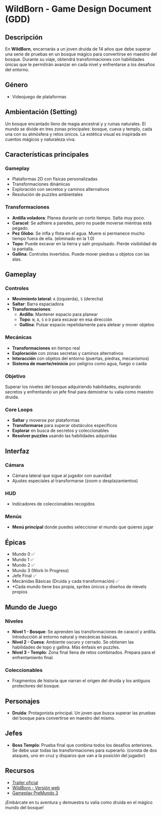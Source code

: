 # WildBorn - Game Design Document (GDD)

## Descripción
En **WildBorn**, encarnarás a un joven druida de 14 años que debe superar una serie de pruebas en un bosque mágico para convertirse en maestro del bosque. Durante su viaje, obtendrá transformaciones con habilidades únicas que le permitirán avanzar en cada nivel y enfrentarse a los desafíos del entorno.

## Género
- Videojuego de plataformas

## Ambientación (Setting)
Un bosque encantado lleno de magia ancestral y y ruinas naturales. El mundo se divide en tres zonas principales: bosque, cueva y templo, cada una con su atmósfera y retos únicos. La estética visual es inspirada en cuentos mágicos y naturaleza viva.

## Características principales

### Gameplay
- Plataformas 2D con físicas personalizadas
- Transformaciones dinámicas
- Exploración con secretos y caminos alternativos
- Resolución de puzzles ambientales

### Transformaciones
- **Ardilla voladora**: Planea durante un corto tiempo. Salta muy poco.
- **Caracol**: Se adhiere a paredes, pero no puede moverse mientras está pegado.
- **Pez Globo**: Se infla y flota en el agua. Muere si permanece mucho tiempo fuera de ella. (eliminado en la 1.0)
- **Topo**: Puede excavar en la tierra y salir propulsado. Pierde visibilidad de la pantalla.
- **Gallina**: Controles invertidos. Puede mover piedras u objetos con las alas.

## Gameplay

### Controles
- **Movimiento lateral**: `A` (izquierda), `S` (derecha)
- **Saltar**: Barra espaciadora
- **Transformaciones**:
  - **Ardilla**: Mantener espacio para planear
  - **Topo**: `W`, `A`, `S` o `D` para excavar en esa dirección
  - **Gallina**: Pulsar espacio repetidamente para aletear y mover objetos

### Mecánicas
- **Transformaciones** en tiempo real
- **Exploración** con zonas secretas y caminos alternativos
- **Interacción** con objetos del entorno (puertas, piedras, mecanismos)
- **Sistema de muerte/reinicio** por peligros como agua, fuego o caída

### Objetivo
Superar los niveles del bosque adquiriendo habilidades, explorando secretos y enfrentando un jefe final para demostrar tu valía como maestro druida.

### Core Loops
- **Saltar** y moverse por plataformas
- **Transformarse** para superar obstáculos específicos
- **Explorar** en busca de secretos y coleccionables
- **Resolver puzzles** usando las habilidades adquiridas

## Interfaz

### Cámara
- Cámara lateral que sigue al jugador con suavidad
- Ajustes especiales al transformarse (zoom o desplazamientos)

### HUD
- Indicadores de coleccionables recogidos

### Menús
- **Menú principal** donde puedes seleccionar el mundo que quieres jugar

## Épicas
- Mundo 0 ✅
- Mundo 1 ✅
- Mundo 2 ✅
- Mundo 3 (Work In Progress)
- Jefe Final ✅
- Mecánidas Básicas (Druida y cada transformación) ✅
- *Cada mundo tiene bso propia, sprites únicos y diseños de nievels propios

## Mundo de Juego

### Niveles
- **Nivel 1 - Bosque**: Se aprenden las transformaciones de caracol y ardilla. Introducción al entorno natural y mecánicas básicas.
- **Nivel 2 - Cueva**: Ambiente oscuro y cerrado. Se obtienen las habilidades de topo y gallina. Más énfasis en puzzles.
- **Nivel 3 - Templo**: Zona final llena de retos combinados. Prepara para el enfrentamiento final.

### Coleccionables
- Fragmentos de historia que narran el origen del druida y los antiguos protectores del bosque.

## Personajes
- **Druida**: Protagonista principal. Un joven que busca superar las pruebas del bosque para convertirse en maestro del mismo.

## Jefes
- **Boss Templo**: Prueba final que combina todos los desafíos anteriores. Se debe usar todas las transformaciones para superarlo. (consta de dos ataques, uno en cruz y disparos que van a la posición del jugador)

## Recursos

- [Trailer oficial](https://youtu.be/eN2waxP5t7Q)
- [WildBorn - Versión web](https://pedroamp22.github.io/Wildborn/)
- [Gameplay PreMundo 3](https://youtu.be/8-qKWgo8lrM)

¡Embárcate en tu aventura y demuestra tu valía como druida en el mágico mundo del bosque!
